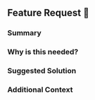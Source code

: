 ## Feature Request 🚀

### Summary
<!-- A clear and concise description of the feature -->

### Why is this needed?
<!-- Explain why this feature would be useful -->

### Suggested Solution
<!-- If you have any ideas on how this could be implemented, share them -->

### Additional Context
<!-- Include references, screenshots, or anything relevant -->